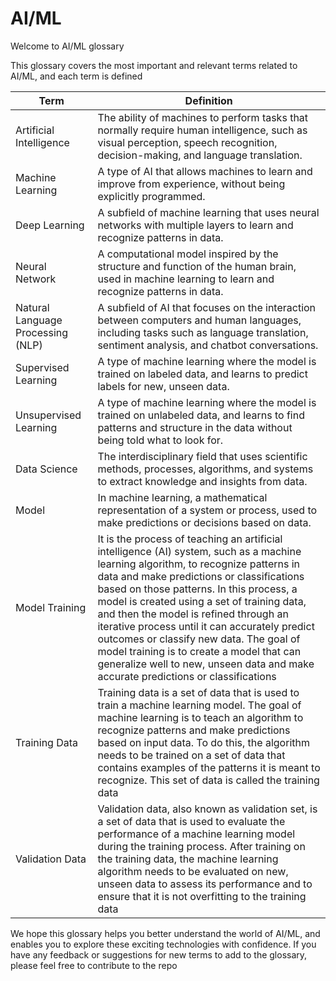 # AI/ML
Welcome to AI/ML glossary 

This glossary covers the most important and relevant terms related to AI/ML, and each term is defined

| Term | Definition |
| --- | --- |
| Artificial Intelligence | The ability of machines to perform tasks that normally require human intelligence, such as visual perception, speech recognition, decision-making, and language translation. |
| Machine Learning | A type of AI that allows machines to learn and improve from experience, without being explicitly programmed. |
| Deep Learning | A subfield of machine learning that uses neural networks with multiple layers to learn and recognize patterns in data. |
| Neural Network | A computational model inspired by the structure and function of the human brain, used in machine learning to learn and recognize patterns in data. |
| Natural Language Processing (NLP) | A subfield of AI that focuses on the interaction between computers and human languages, including tasks such as language translation, sentiment analysis, and chatbot conversations. |
| Supervised Learning | A type of machine learning where the model is trained on labeled data, and learns to predict labels for new, unseen data. |
| Unsupervised Learning | A type of machine learning where the model is trained on unlabeled data, and learns to find patterns and structure in the data without being told what to look for. |
| Data Science | The interdisciplinary field that uses scientific methods, processes, algorithms, and systems to extract knowledge and insights from data. |
| Model | In machine learning, a mathematical representation of a system or process, used to make predictions or decisions based on data. |
| Model Training |  It is the process of teaching an artificial intelligence (AI) system, such as a machine learning algorithm, to recognize patterns in data and make predictions or classifications based on those patterns. In this process, a model is created using a set of training data, and then the model is refined through an iterative process until it can accurately predict outcomes or classify new data. The goal of model training is to create a model that can generalize well to new, unseen data and make accurate predictions or classifications
| Training Data | Training data is a set of data that is used to train a machine learning model. The goal of machine learning is to teach an algorithm to recognize patterns and make predictions based on input data. To do this, the algorithm needs to be trained on a set of data that contains examples of the patterns it is meant to recognize. This set of data is called the training data
| Validation Data | Validation data, also known as validation set, is a set of data that is used to evaluate the performance of a machine learning model during the training process. After training on the training data, the machine learning algorithm needs to be evaluated on new, unseen data to assess its performance and to ensure that it is not overfitting to the training data

We hope this glossary helps you better understand the world of AI/ML, and enables you to explore these exciting technologies with confidence. If you have any feedback or suggestions for new terms to add to the glossary, please feel free to contribute to the repo
